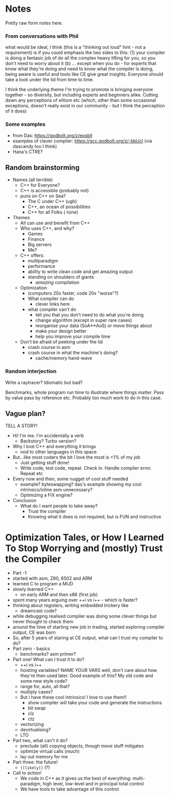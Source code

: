 # Notes

Pretty raw form notes here.

### From conversations with Phil

what would be ideal, I think (this is a "thinking out loud" hint - not a requirement) is if you could emphasis the two 
sides to this: (1) your compiler is doing a fantasic job of do all the complex heavy lifting for you, so you don't need 
to worry about it (b) ... except when you do - for experts that know what they're doing and need to know what the 
compiler is doing, being aware is useful and tools like CE give great insights. Everyone should take a look under the 
lid from time to time.

I think the underlying theme I'm trying to promote is bringing everyone together - so diversity, but including experts
and beginners alike. Cutting down any perceptions of elitism etc (which, other than some occasional exceptions, doesn't
really exist in our community - but I think the perception of it does)

### Some examples

* from Das: https://godbolt.org/z/epsbII
* examples of clever compiler: https://gcc.godbolt.org/z/-bbUcl (via dascandy too I think)
* Hana's CTRE?

## Random brainstorming

* Names (all terrible)
  * C++ for Everyone?
  * C++ is accessible (probably not)
  * puns on C++ on Sea?
    * The C under C++ (ugh)
    * C++, an ocean of possibilities
    * C++ for all Folks (-tone)
* Themes
  * All can use and benefit from C++
  * Who uses C++, and why?
    * Games
    * Finance
    * Big servers
    * Me?
  * C++ offers:
    * multiparadigm
    * performance
    * ability to write clean code and get amazing output
    * standing on shoulders of giants 
      * _amazing_ compilation
  * Optimization
    * (computers 20x faster, code 20x "worse"?)
    * What compiler can do
      * clever links here
    * what compiler can't do
      * tell you that you don't need to do what you're doing
      * change algorithm (except in super rare cases)
      * reorganise your data (SoA<->AoS) or move things about
      * make your design better
      * help you improve your compile time
  * Don't be afraid of peeking under the lid
    * crash course in asm
    * crash course in what the machine's doing?
      * cache/memory hand-wave

### Random interjection
Write a raytracer? Idiomatic but bad?

Benchmarks, whole program run time to illustrate where things matter.
Pass by value pass by reference etc. Probably too much work to do in this case.

## Vague plan? 
TELL A STORY!
* Hi! I'm me. I'm accidentally a verb
  * Backstory? Turbo version?
* Why I love C++ and everything it brings
  * nod to other languages in this space
* But...like most coders the bit I love the most is <1% of my job
  * Just getting stuff done!
  * Write code, test code, repeat. Check in. Handle compiler error. Repeat etc
* Every now and then, some nugget of cool stuff needed
  * example? byteswapping? das's example showing my cool intrinsics/inline asm unnecessary?
  * Optimizing a FIX engine?
* Conclusion
  * What do I want people to take away?
    * Trust the compiler
    * Knowing what it does is not required, but is FUN and instructive
    
    
# Optimization Tales, or How I Learned To Stop Worrying and (mostly) Trust the Compiler 
- Part -1
- started with asm, Z80, 6502 and ARM
- learned C to program a MUD
- slowly learned C++
  - on early ARM and then x86 (first job)
- spent many years arguing over ++i vs i++ - which is faster?
- thinking about registers, writing embedded trickery like
  - dreamcast code?
- while debugging realised compiler was doing some clever things but never thought to check them
- around the time of starting new job in trading, started exploring compiler output, CE was born
- So, after 5 years of staring at CE output, what can I trust my compiler to do?
- Part zero - basics
  - benchmarks? asm primer?
- Part one! What can I trust it to do?
  - ++i vs i++
  - hoisting variables? NAME YOUR VARS well, don't care about how they're then used later. Good example of this? My old
    code and some new style code?
  - range for, auto, all that?
  - multiply cases?
  - But I have these cool intrinsics! I love to use them!!
    - show compiler will take your code and generate the instructions
    - bit swap
    - clz
    - ctz
  - vectorizing
  - devirtualising?
  - LTO
- Part two, what can't it do?
  - preclude (all) copying objects, though move stuff mitigates
  - optimize virtual calls (much)
  - lay out memory for me
- Part three: the future!
  - `[[likely]]` (?)
- Call to action!
  - We code in C++ as it gives us the best of everything: multi-paradigm, high level, low-level and in principal total
    control
  - We have tools to take advantage of this control